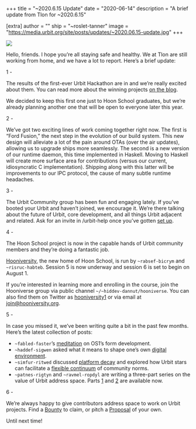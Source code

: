+++
title = "~2020.6.15 Update"
date = "2020-06-14"
description = "A brief update from Tlon for ~2020.6.15"

[extra]
author = ""
ship = "~roslet-tanner"
image = "https://media.urbit.org/site/posts/updates/~2020.06.15-update.jpg"
+++

![](https://media.urbit.org/site/posts/updates/~2020.06.15-update.jpg)

Hello, friends. I hope you’re all staying safe and healthy. We at Tlon are still working from home, and we have a lot to report. Here’s a brief update:

1 -

The results of the first-ever Urbit Hackathon are in and we’re really excited about them. You can read more about the winning projects [on the blog](https://urbit.org/blog/hackathon-results/).

We decided to keep this first one just to Hoon School graduates, but we’re already planning another one that will be open to everyone later this year.

2 -

We’ve got two exciting lines of work coming together right now. The first is “Ford Fusion,” the next step in the evolution of our build system. This new design will alleviate a lot of the pain around OTAs (over the air updates), allowing us to upgrade ships more seamlessly. The second is a new version of our runtime daemon, this time implemented in Haskell. Moving to Haskell will create more surface area for contributions (versus our current, idiosyncratic C implementation). Shipping along with this latter will be improvements to our IPC protocol, the cause of many subtle runtime headaches.

3 -

The Urbit Community group has been fun and engaging lately. If you’ve booted your Urbit and haven’t joined, we encourage it. We’re there talking about the future of Urbit, core development, and all things Urbit adjacent and related. Ask for an invite in /urbit-help once you’ve gotten [set up](https://urbit.org/getting-started).

4 -

The Hoon School project is now in the capable hands of Urbit community members and they’re doing a fantastic job.

[Hooniversity](https://hooniversity.org/), the new home of Hoon School, is run by `~rabsef-bicrym` and `~risruc-habteb`. Session 5 is now underway and session 6 is set to begin on August 1.

If you’re interested in learning more and enrolling in the course, join the Hooniverse group via public channel `~/~hiddev-dannut/hooniverse`. You can also find them on Twitter as [hooniversity1](https://twitter.com/hooniversity1) or via email at join@hooniversity.org.

5 -

In case you missed it, we’ve been writing quite a bit in the past few months. Here’s the latest collection of posts:

- `~fabled-faster`’s [meditation](https://urbit.org/blog/infrastructural/) on OS1’s form development.
- `~haddef-sigwen` asked what it means to shape one’s own [digital environment](https://urbit.org/blog/tools-of-our-own/).
- `~simfur-ritwed` discussed [platform decay](https://urbit.org/blog/platform-decay/) and explored how Urbit stars can facilitate a [flexible continuum](https://urbit.org/blog/the-missing-middle/) of community norms.
- `~patnes-rigtyn` and `~ravmel-ropdyl` are writing a three-part series on the value of Urbit address space. Parts [1](https://urbit.org/blog/value-of-address-space-pt1/) and [2](https://urbit.org/blog/value-of-address-space-pt2/) are available now.

6 -

We’re always happy to give contributors address space to work on Urbit projects. Find a [Bounty](https://grants.urbit.org/bounties) to claim, or pitch a [Proposal](https://grants.urbit.org/proposals) of your own.

Until next time!
